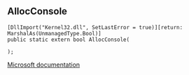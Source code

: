 ## AllocConsole

```
[DllImport("Kernel32.dll", SetLastError = true)][return: MarshalAs(UnmanagedType.Bool)]
public static extern bool AllocConsole(
   
);
```

[Microsoft documentation](https://docs.microsoft.com/en-us/windows/console/allocconsole)

